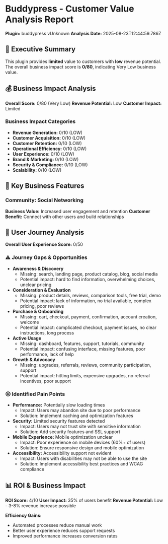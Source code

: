 # Buddypress - Customer Value Analysis Report
**Plugin:** buddypress vUnknown
**Analysis Date:** 2025-08-23T12:44:59.786Z

## 🎯 Executive Summary
This plugin provides **limited** value to customers with **low** revenue potential.
The overall business impact score is **0/80**, indicating Very Low business value.

## 💰 Business Impact Analysis
**Overall Score:** 0/80 (Very Low)
**Revenue Potential:** Low
**Customer Impact:** Limited

### Business Impact Categories
- **Revenue Generation:** 0/10 (LOW)
- **Customer Acquisition:** 0/10 (LOW)
- **Customer Retention:** 0/10 (LOW)
- **Operational Efficiency:** 0/10 (LOW)
- **User Experience:** 0/10 (LOW)
- **Brand & Marketing:** 0/10 (LOW)
- **Security & Compliance:** 0/10 (LOW)
- **Scalability:** 0/10 (LOW)

## 🚀 Key Business Features
### Community: Social Networking
**Business Value:** Increased user engagement and retention
**Customer Benefit:** Connect with other users and build relationships

## 👥 User Journey Analysis
**Overall User Experience Score:** 0/50

### ⚠️ Journey Gaps & Opportunities
- **Awareness & Discovery**
  - Missing: search, landing page, product catalog, blog, social media
  - Potential impact: hard to find information, overwhelming choices, unclear pricing
- **Consideration & Evaluation**
  - Missing: product details, reviews, comparison tools, free trial, demo
  - Potential impact: lack of information, no trial available, complex pricing, poor reviews
- **Purchase & Onboarding**
  - Missing: cart, checkout, payment, confirmation, account creation, welcome
  - Potential impact: complicated checkout, payment issues, no clear instructions, long process
- **Active Usage**
  - Missing: dashboard, features, support, tutorials, community
  - Potential impact: confusing interface, missing features, poor performance, lack of help
- **Growth & Advocacy**
  - Missing: upgrades, referrals, reviews, community participation, support
  - Potential impact: hitting limits, expensive upgrades, no referral incentives, poor support

### 😣 Identified Pain Points
- **Performance:** Potentially slow loading times
  - Impact: Users may abandon site due to poor performance
  - Solution: Implement caching and optimization features
- **Security:** Limited security features detected
  - Impact: Users may not trust site with sensitive information
  - Solution: Add security features and SSL support
- **Mobile Experience:** Mobile optimization unclear
  - Impact: Poor experience on mobile devices (60%+ of users)
  - Solution: Ensure responsive design and mobile optimization
- **Accessibility:** Accessibility support not evident
  - Impact: Users with disabilities may not be able to use the site
  - Solution: Implement accessibility best practices and WCAG compliance

## 📊 ROI & Business Impact
**ROI Score:** 4/10
**User Impact:** 35% of users benefit
**Revenue Potential:** Low - 3-8% revenue increase possible

**Efficiency Gains:**
- Automated processes reduce manual work
- Better user experience reduces support requests
- Improved performance increases conversion rates
